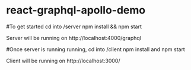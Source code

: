 # react-graphql-apollo-demo

#To get started cd into /server npm install && npm start

Server will be running on http://localhost:4000/graphql

#Once server is running running, cd into /client  npm install and npm start 

Client will be running on http://localhost:3000/
